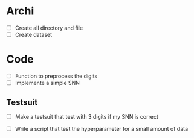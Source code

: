 # Archi
- [ ] Create all directory and file
- [ ] Create dataset
# Code
- [ ] Function to preprocess the digits
- [ ] Implemente a simple SNN
## Testsuit
- [ ] Make a testsuit that test with 3 digits if my SNN is correct
- [ ] Write a script that test the hyperparameter for a small amount of data

